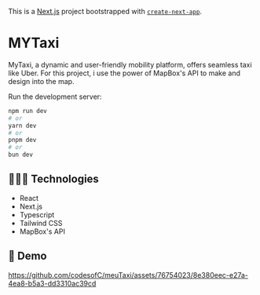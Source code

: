 This is a [Next.js](https://nextjs.org/) project bootstrapped with [`create-next-app`](https://github.com/vercel/next.js/tree/canary/packages/create-next-app).

# MYTaxi

MyTaxi, a dynamic and user-friendly mobility platform, offers seamless taxi like Uber. For this project, i use the power of MapBox's API to make and design into the map.

Run the development server:

```bash
npm run dev
# or
yarn dev
# or
pnpm dev
# or
bun dev
```

## 👨🏾‍💻 Technologies
* React
* Next.js
* Typescript
* Tailwind CSS
* MapBox's API

## 🎥 Demo
https://github.com/codesofC/meuTaxi/assets/76754023/8e380eec-e27a-4ea8-b5a3-dd3310ac39cd


